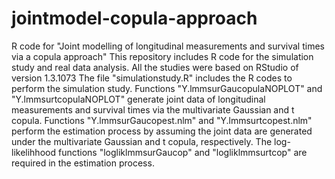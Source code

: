# jointmodel-copula-approach
R code for "Joint modelling of longitudinal measurements and survival times via a copula approach"
This repository includes R code for the simulation study and real data analysis. All the studies were based on RStudio of version 1.3.1073
The file "simulationstudy.R" includes the R codes to perform the simulation study. Functions "Y.lmmsurGaucopulaNOPLOT" and "Y.lmmsurtcopulaNOPLOT" generate joint data of longitudinal measurements and survival times via the multivariate Gaussian and t copula. Functions "Y.lmmsurGaucopest.nlm" and "Y.lmmsurtcopest.nlm" perform the estimation process by assuming the joint data are generated under the multivariate Gaussian and t copula, respectively. The log-likelihhood functions "logliklmmsurGaucop" and "logliklmmsurtcop" are required in the estimation process.
